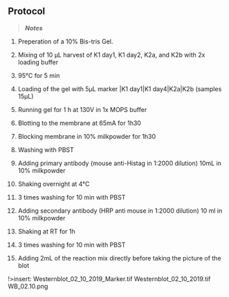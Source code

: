﻿---
aimtask: Western blot  
protocol: "-"
date: 2019-10-01  
participants: Eva Neugebauer
---    

## Protocol  
> _**Notes**_

  

1. Preperation of a 10% Bis-tris Gel.

2. Mixing of 10 µL harvest of K1 day1, K1 day2, K2a, and K2b with 2x loading buffer

3. 95°C for 5 min

4. Loading of the gel with 5µL marker |K1 day1|K1 day4|K2a|K2b (samples 15µL)

5. Running gel for 1 h at 130V in 1x MOPS buffer

6. Blotting to the membrane at 65mA for 1h30

7. Blocking membrane in 10% milkpowder for 1h30

8. Washing with PBST

9. Adding primary antibody (mouse anti-Histag in 1:2000 dilution) 10mL in 10% milkpowder

10. Shaking overnight at 4°C

11. 3 times washing for 10 min with PBST

12. Adding secondary antibody (HRP anti mouse in 1:2000 dilution) 10 ml in 10% milkpowder

13. Shaking at RT for 1h

14. 3 times washing for 10 min with PBST

15. Adding 2mL of the reaction mix directly before taking the picture of the blot

!>insert: 
Westernblot_02_10_2019_Marker.tif
Westernblot_02_10_2019.tif
WB_02.10.png

